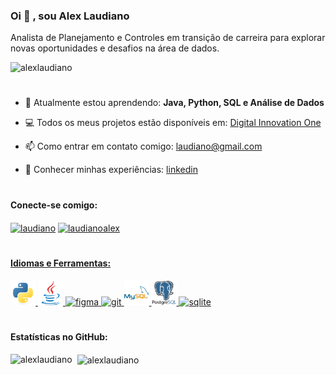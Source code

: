 ### Oi 👋 , sou Alex Laudiano
Analista de Planejamento e Controles em transição de carreira para explorar novas oportunidades e desafios na área de dados.

<p align="left"> <img src="https://komarev.com/ghpvc/?username=alexlaudiano&label=Profile%20views&color=0e75b6&style=flat" alt="alexlaudiano" /> </p>

#

- 🌱 Atualmente estou aprendendo: **Java, Python, SQL e Análise de Dados**

- 💻 Todos os meus projetos estão disponíveis em: [Digital Innovation One](https://www.dio.me/users/laudiano)

- 📫 Como entrar em contato comigo: laudiano@gmail.com

- 📄 Conhecer minhas experiências: [linkedin](https://www.linkedin.com/in/laudiano/)

#

#### Conecte-se comigo:
</h3><p align="left">
<a href="https://linkedin.com/in/laudiano" target="blank"><img align="center" src="https://raw.githubusercontent.com/rahuldkjain/github-profile-readme-generator/master/src/images/icons/Social/linked-in-alt.svg" alt="laudiano" height="30" width="40" /></a>
<a href="https://instagram.com/laudianoalex" target="blank"><img align="center" src="https://raw.githubusercontent.com/rahuldkjain/github-profile-readme-generator/master/src/images/icons/Social/instagram.svg" alt="laudianoalex" height="30" width="40" /></ a>
</p>

#

#### Idiomas e Ferramentas:
<p align="left">
</a> <a href="https://www.python.org" target="_blank" rel="noreferrer"> <img src="https://raw.githubusercontent.com/devicons/devicon/master/icons/python/python-original.svg" alt="python" width="40" height="40"/>
</a> <a href="https://www.java.com" target="_blank" rel="noreferrer"> <img src="https://raw.githubusercontent.com/devicons/devicon/master/icons/java/java-original.svg" alt="java" width="40" height="40"/>
</a> <a href="https://www.figma.com/" target="_blank" rel="noreferrer"> <img src="https://www.vectorlogo.zone/logos/figma/figma-icon.svg" alt="figma" width="40" height="40"/> 
</a> <a href="https://git-scm.com/" target="_blank" rel="noreferrer"> <img src="https://www.vectorlogo.zone/logos/git-scm/git-scm-icon.svg" alt="git" width="40" height="40"/>  
</a> <a href="https://www.mysql.com/" target="_blank" rel="noreferrer"> <img src="https://raw.githubusercontent.com/devicons/devicon/master/icons/mysql/mysql-original-wordmark.svg" alt="mysql" width="40" height="40"/> 
</a> <a href="https://www.postgresql.org" target="_blank" rel="noreferrer"> <img src="https://raw.githubusercontent.com/devicons/devicon/master/icons/postgresql/postgresql-original-wordmark.svg" alt="postgresql" width="40" height="40"/>  
</a> <a href="https://www.sqlite.org/" target="_blank" rel="noreferrer"> <img src="https://www.vectorlogo.zone/logos/sqlite/sqlite-icon.svg" alt="sqlite" width="40" height="40"/> 
</a> </p>

#

#### Estatísticas no GitHub:
<p><img align="left" src="https://github-readme-stats.vercel.app/api/top-langs?username=alexlaudiano&show_icons=true&locale=en&layout=compact" alt="alexlaudiano" /></p>

<p>&nbsp; <img align="center" src="https://github-readme-stats.vercel.app/api?username=alexlaudiano&show_icons=true&locale=en" alt="alexlaudiano" /></p>
